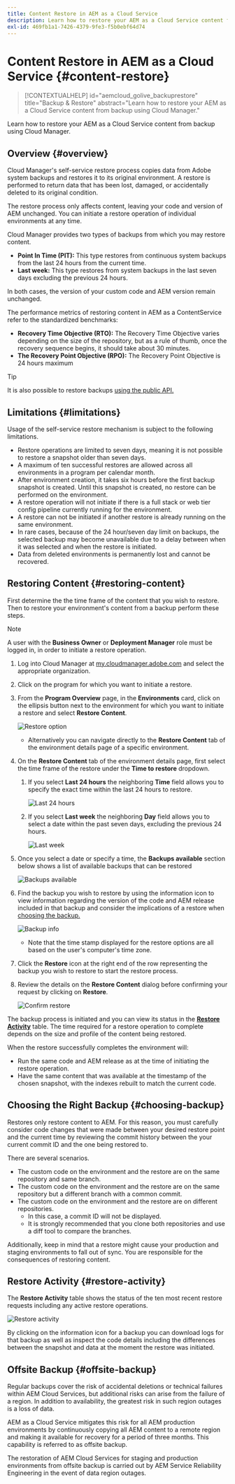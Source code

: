 ```yaml
---
title: Content Restore in AEM as a Cloud Service
description: Learn how to restore your AEM as a Cloud Service content from backup using Cloud Manager.
exl-id: 469fb1a1-7426-4379-9fe3-f5b0ebf64d74
---
```


# Content Restore in AEM as a Cloud Service {#content-restore}

>[!CONTEXTUALHELP]
>id="aemcloud_golive_backuprestore"
>title="Backup & Restore"
>abstract="Learn how to restore your AEM as a Cloud Service content from backup using Cloud Manager."

Learn how to restore your AEM as a Cloud Service content from backup using Cloud Manager.

## Overview {#overview}

Cloud Manager's self-service restore process copies data from Adobe system backups and restores it to its original environment. A restore is performed to return data that has been lost, damaged, or accidentally deleted to its original condition.

The restore process only affects content, leaving your code and version of AEM unchanged. You can initiate a restore operation of individual environments at any time.

Cloud Manager provides two types of backups from which you may restore content.

* **Point In Time (PIT):** This type restores from continuous system backups from the last 24 hours from the current time.
* **Last week:** This type restores from system backups in the last seven days excluding the previous 24 hours.

In both cases, the version of your custom code and AEM version remain unchanged.

The performance metrics of restoring content in AEM as a ContentService refer to the standardized benchmarks:

* **Recovery Time Objective (RTO):** The Recovery Time Objective varies depending on the size of the repository, but as a rule of thumb, once the recovery sequence begins, it should take about 30 minutes.
* **The Recovery Point Objective (RPO):** The Recovery Point Objective is 24 hours maximum

>[!TIP]
>
>It is also possible to restore backups [using the public API.](https://developer.adobe.com/experience-cloud/cloud-manager/reference/api/)

## Limitations {#limitations}

Usage of the self-service restore mechanism is subject to the following limitations.

* Restore operations are limited to seven days, meaning it is not possible to restore a snapshot older than seven days.
* A maximum of ten successful restores are allowed across all environments in a program per calendar month.
* After environment creation, it takes six hours before the first backup snapshot is created. Until this snapshot is created, no restore can be performed on the environment.
* A restore operation will not initiate if there is a full stack or web tier config pipeline currently running for the environment.
* A restore can not be initiated if another restore is already running on the same environment.
* In rare cases, because of the 24 hour/seven day limit on backups, the selected backup may become unavailable due to a delay between when it was selected and when the restore is initiated.
* Data from deleted environments is permanently lost and cannot be recovered.

## Restoring Content {#restoring-content}

First determine the the time frame of the content that you wish to restore. Then to restore your environment's content from a backup perform these steps.

>[!NOTE]
>
>A user with the **Business Owner** or **Deployment Manager** role must be logged in, in order to initiate a restore operation.

1. Log into Cloud Manager at [my.cloudmanager.adobe.com](https://my.cloudmanager.adobe.com/) and select the appropriate organization.

1. Click on the program for which you want to initiate a restore.

1. From the **Program Overview** page, in the **Environments** card, click on the ellipsis button next to the environment for which you want to initiate a restore and select **Restore Content**.

   ![Restore option](assets/backup-option.png)

   * Alternatively you can navigate directly to the **Restore Content** tab of the environment details page of a specific environment.

1. On the **Restore Content** tab of the environment details page, first select the time frame of the restore under the **Time to restore** dropdown.

   1. If you select **Last 24 hours** the neighboring **Time** field allows you to specify the exact time within the last 24 hours to restore.

      ![Last 24 hours](assets/backup-time.png)
   
   1. If you select **Last week** the neighboring **Day** field allows you to select a date within the past seven days, excluding the previous 24 hours.
   
      ![Last week](assets/backup-date.png)

1. Once you select a date or specify a time, the **Backups available** section below shows a list of available backups that can be restored

   ![Backups available](assets/backup-available.png)

1. Find the backup you wish to restore by using the information icon to view information regarding the version of the code and AEM release included in that backup and consider the implications of a restore when [choosing the backup.](#choosing-the-right-backup)

   ![Backup info](assets/backup-info.png)

   * Note that the time stamp displayed for the restore options are all based on the user's computer's time zone.

1. Click the **Restore** icon at the right end of the row representing the backup you wish to restore to start the restore process.

1. Review the details on the **Restore Content** dialog before confirming your request by clicking on **Restore**.

   ![Confirm restore](assets/backup-restore.png)

The backup process is initiated and you can view its status in the **[Restore Activity](#restore-activity)** table. The time required for a restore operation to complete depends on the size and profile of the content being restored.

When the restore successfully completes the environment will:

* Run the same code and AEM release as at the time of initiating the restore operation.
* Have the same content that was available at the timestamp of the chosen snapshot, with the indexes rebuilt to match the current code.

## Choosing the Right Backup {#choosing-backup}

Restores only restore content to AEM. For this reason, you must carefully consider code changes that were made between your desired restore point and the current time by reviewing the commit history between the your current commit ID and the one being restored to.

There are several scenarios.

* The custom code on the environment and the restore are on the same repository and same branch.
* The custom code on the environment and the restore are on the same repository but a different branch with a common commit.
* The custom code on the environment and the restore are on different repositories.
  * In this case, a commit ID will not be displayed.
  * It is strongly recommended that you clone both repositories and use a diff tool to compare the branches.

Additionally, keep in mind that a restore might cause your production and staging environments to fall out of sync. You are responsible for the consequences of restoring content.

## Restore Activity {#restore-activity}

The **Restore Activity** table shows the status of the ten most recent restore requests including any active restore operations.

![Restore activity](assets/backup-activity.png)

By clicking on the information icon for a backup you can download logs for that backup as well as inspect the code details including the differences between the snapshot and data at the moment the restore was initiated.

## Offsite Backup {#offsite-backup}

Regular backups cover the risk of accidental deletions or technical failures within AEM Cloud Services, but additional risks can arise from the failure of a region. In addition to availability, the greatest risk in such region outages is a loss of data.

AEM as a Cloud Service mitigates this risk for all AEM production environments by continuously copying all AEM content to a remote region and making it available for recovery for a period of three months. This capability is referred to as offsite backup.

The restoration of AEM Cloud Services for staging and production environments from offsite backup is carried out by AEM Service Reliability Engineering in the event of data region outages.
